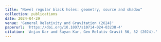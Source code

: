 ```yaml
---
title: "Novel regular black holes: geometry, source and shadow"
collection: publications
date: 2024-04-29
venue: 'General Relativity and Gravitation (2024)'
paperurl: 'https://doi.org/10.1007/s10714-024-03238-4'
citation: 'Anjan Kar and Sayan Kar, Gen Relativ Gravit 56, 52 (2024).'
---
```


